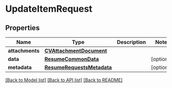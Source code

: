 # UpdateItemRequest


## Properties
Name | Type | Description | Notes
------------ | ------------- | ------------- | -------------
**attachments** | [**CVAttachmentDocument**](CVAttachmentDocument.md) |  | 
**data** | [**ResumeCommonData**](ResumeCommonData.md) |  | [optional] 
**metadata** | [**ResumeRequestsMetadata**](ResumeRequestsMetadata.md) |  | [optional] 

[[Back to Model list]](../README.md#documentation-for-models) [[Back to API list]](../README.md#documentation-for-api-endpoints) [[Back to README]](../README.md)


